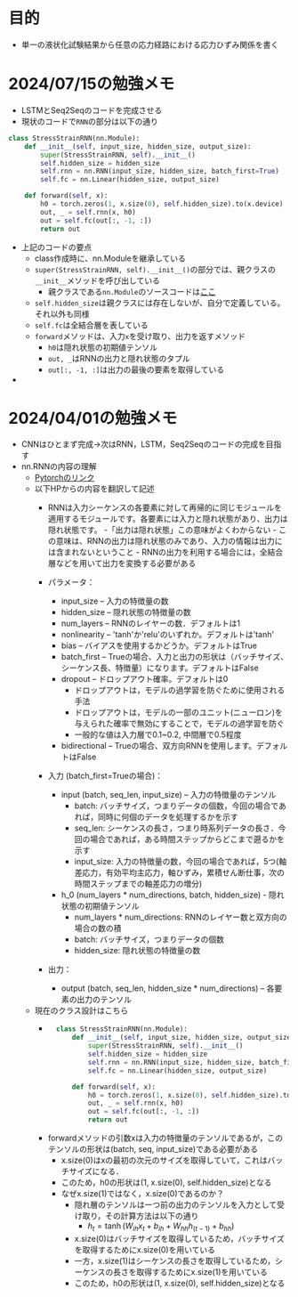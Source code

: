 # 目的
- 単一の液状化試験結果から任意の応力経路における応力ひずみ関係を書く

# 2024/07/15の勉強メモ

- LSTMとSeq2Seqのコードを完成させる
- 現状のコードで`RNN`の部分は以下の通り
```python
class StressStrainRNN(nn.Module):
    def __init__(self, input_size, hidden_size, output_size):
        super(StressStrainRNN, self).__init__()
        self.hidden_size = hidden_size
        self.rnn = nn.RNN(input_size, hidden_size, batch_first=True)
        self.fc = nn.Linear(hidden_size, output_size)

    def forward(self, x):
        h0 = torch.zeros(1, x.size(0), self.hidden_size).to(x.device)
        out, _ = self.rnn(x, h0)
        out = self.fc(out[:, -1, :])
        return out
```
- 上記のコードの要点
    - class作成時に、nn.Moduleを継承している
    - `super(StressStrainRNN, self).__init__()`の部分では、親クラスの`__init__`メソッドを呼び出している
        - 親クラスである`nn.Module`のソースコードは[ここ](https://github.com/pytorch/pytorch/blob/1d983bbb289f47f2544d0d1eece47a200d2038c4/torch/nn/modules/module.py#L398)
    - `self.hidden_size`は親クラスには存在しないが、自分で定義している。それ以外も同様
    - `self.fc`は全結合層を表している
    - `forward`メソッドは、入力`x`を受け取り、出力を返すメソッド
        - `h0`は隠れ状態の初期値テンソル
        - `out, _`はRNNの出力と隠れ状態のタプル
        - `out[:, -1, :]`は出力の最後の要素を取得している
- 

# 2024/04/01の勉強メモ
- CNNはひとまず完成→次はRNN，LSTM，Seq2Seqのコードの完成を目指す
- nn.RNNの内容の理解
    - [Pytorchのリンク](https://pytorch.org/docs/stable/generated/torch.nn.RNN.html)
    - 以下HPからの内容を翻訳して記述
        - RNNは入力シーケンスの各要素に対して再帰的に同じモジュールを適用するモジュールです。各要素には入力と隠れ状態があり、出力は隠れ状態です。
            -「出力は隠れ状態」この意味がよくわからない
                - この意味は、RNNの出力は隠れ状態のみであり、入力の情報は出力には含まれないということ
                - RNNの出力を利用する場合には，全結合層などを用いて出力を変換する必要がある
        - パラメータ：
            - input_size – 入力の特徴量の数
            - hidden_size – 隠れ状態の特徴量の数
            - num_layers – RNNのレイヤーの数．デフォルトは1
            - nonlinearity – 'tanh'か'relu'のいずれか。デフォルトは'tanh'
            - bias – バイアスを使用するかどうか。デフォルトはTrue
            - batch_first – Trueの場合、入力と出力の形状は（バッチサイズ、シーケンス長、特徴量）になります。デフォルトはFalse
            - dropout – ドロップアウト確率。デフォルトは0
                - ドロップアウトは，モデルの過学習を防ぐために使用される手法
                - ドロップアウトは，モデルの一部のユニット(ニューロン)を与えられた確率で無効にすることで，モデルの過学習を防ぐ
                - 一般的な値は入力層で0.1~0.2, 中間層で0.5程度
            - bidirectional – Trueの場合、双方向RNNを使用します。デフォルトはFalse
        - 入力 (batch_first=Trueの場合)：
            - input (batch, seq_len, input_size) – 入力の特徴量のテンソル
                - batch: バッチサイズ，つまりデータの個数，今回の場合であれば，同時に何個のデータを処理するかを示す
                - seq_len: シーケンスの長さ，つまり時系列データの長さ．今回の場合であれば，ある時間ステップからどこまで遡るかを示す
                - input_size: 入力の特徴量の数，今回の場合であれば，5つ(軸差応力，有効平均主応力，軸ひずみ，累積せん断仕事，次の時間ステップまでの軸差応力の増分)
            - h_0 (num_layers * num_directions, batch, hidden_size) - 隠れ状態の初期値テンソル
                - num_layers * num_directions: RNNのレイヤー数と双方向の場合の数の積
                - batch: バッチサイズ，つまりデータの個数
                - hidden_size: 隠れ状態の特徴量の数

        - 出力：
            - output (batch, seq_len, hidden_size * num_directions) – 各要素の出力のテンソル
    - 現在のクラス設計はこちら
        - ```python
            class StressStrainRNN(nn.Module):
                def __init__(self, input_size, hidden_size, output_size):
                    super(StressStrainRNN, self).__init__()
                    self.hidden_size = hidden_size
                    self.rnn = nn.RNN(input_size, hidden_size, batch_first=True)
                    self.fc = nn.Linear(hidden_size, output_size)

                def forward(self, x):
                    h0 = torch.zeros(1, x.size(0), self.hidden_size).to(x.device)
                    out, _ = self.rnn(x, h0)
                    out = self.fc(out[:, -1, :])
                    return out
          ```
        - forwardメソッドの引数xは入力の特徴量のテンソルであるが，このテンソルの形状は(batch, seq, input_size)である必要がある
            - x.size(0)はxの最初の次元のサイズを取得していて，これはバッチサイズになる．
            - このため，h0の形状は(1, x.size(0), self.hidden_size)となる
            - なぜx.size(1)ではなく，x.size(0)であるのか？
                - 隠れ層のテンソルは一つ前の出力のテンソルを入力として受け取り，その計算方法は以下の通り
                    - $h_t = \tanh(W_{ih}x_t + b_{ih} + W_{hh}h_{(t-1)} + b_{hh})$
                - x.size(0)はバッチサイズを取得しているため，バッチサイズを取得するためにx.size(0)を用いている
                - 一方，x.size(1)はシーケンスの長さを取得しているため，シーケンスの長さを取得するためにx.size(1)を用いている
                - このため，h0の形状は(1, x.size(0), self.hidden_size)となる
